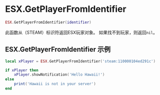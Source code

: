 # ESX.GetPlayerFromIdentifier

```lua
ESX.GetPlayerFromIdentifier(identifier)
```

此函数从（STEAM）标识符返回ESX玩家对象。 如果找不到玩家，则返回`nil`。

## ESX.GetPlayerFromIdentifier 示例

```lua
local xPlayer = ESX.GetPlayerFromIdentifier('steam:110000104ed291c')

if xPlayer then
	xPlayer.showNotification('Hello Hawaii!')
else
	print('Hawaii is not in your server')
end
```

